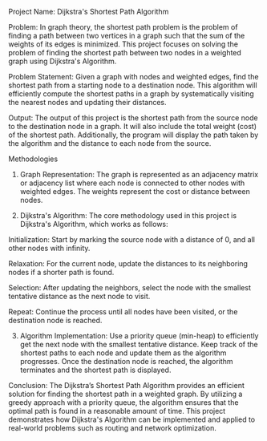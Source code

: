 Project Name:
Dijkstra's Shortest Path Algorithm

Problem:
In graph theory, the shortest path problem is the problem of finding a path between two vertices in a graph such that the sum of the weights of its edges is minimized. This project focuses on solving the problem of finding the shortest path between two nodes in a weighted graph using Dijkstra's Algorithm.

Problem Statement:
Given a graph with nodes and weighted edges, find the shortest path from a starting node to a destination node. This algorithm will efficiently compute the shortest paths in a graph by systematically visiting the nearest nodes and updating their distances.

Output:
The output of this project is the shortest path from the source node to the destination node in a graph. It will also include the total weight (cost) of the shortest path. Additionally, the program will display the path taken by the algorithm and the distance to each node from the source.

Methodologies
1. Graph Representation:
The graph is represented as an adjacency matrix or adjacency list where each node is connected to other nodes with weighted edges. The weights represent the cost or distance between nodes.

2. Dijkstra's Algorithm:
The core methodology used in this project is Dijkstra's Algorithm, which works as follows:

Initialization: Start by marking the source node with a distance of 0, and all other nodes with infinity.

Relaxation: For the current node, update the distances to its neighboring nodes if a shorter path is found.

Selection: After updating the neighbors, select the node with the smallest tentative distance as the next node to visit.

Repeat: Continue the process until all nodes have been visited, or the destination node is reached.

3. Algorithm Implementation:
Use a priority queue (min-heap) to efficiently get the next node with the smallest tentative distance.
Keep track of the shortest paths to each node and update them as the algorithm progresses.
Once the destination node is reached, the algorithm terminates and the shortest path is displayed.

Conclusion:
The Dijkstra’s Shortest Path Algorithm provides an efficient solution for finding the shortest path in a weighted graph. By utilizing a greedy approach with a priority queue, the algorithm ensures that the optimal path is found in a reasonable amount of time. This project demonstrates how Dijkstra's Algorithm can be implemented and applied to real-world problems such as routing and network optimization.
